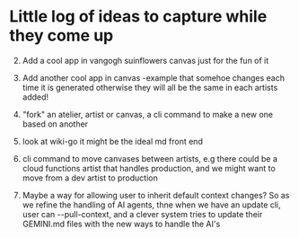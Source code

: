 # Little log of ideas to capture while they come up

2. Add a cool app in vangogh suinflowers canvas just for the fun of it 

3. Add another cool app in canvas -example that somehoe changes each time it is generated otherwise they will all be the same in each artists added! 

4. "fork" an atelier, artist or canvas, a cli command to make a new one based on another

5. look at wiki-go it might be the ideal md front end

6. cli command to move canvases between artists, e.g there could be a cloud functions artist that handles production, and we might want to move from a dev artist to production 

8. Maybe a way for allowing user to inherit default context changes? So as we refine the handling of AI agents, thne when we have an update cli, user can --pull-context, and a clever system tries to update their GEMINI.md files with the new ways to handle the AI's





